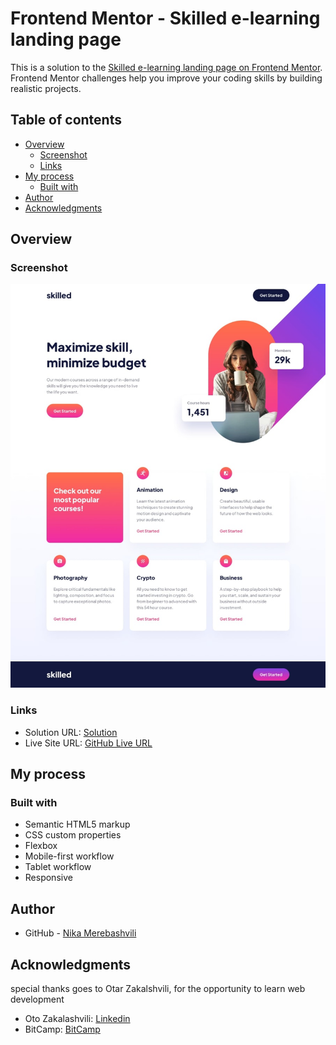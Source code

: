 # Frontend Mentor - Skilled e-learning landing page

This is a solution to the [Skilled e-learning landing page on Frontend Mentor](https://www.frontendmentor.io/challenges/skilled-elearning-landing-page-S1ObDrZ8q). Frontend Mentor challenges help you improve your coding skills by building realistic projects. 

## Table of contents

- [Overview](#overview)
  - [Screenshot](#screenshot)
  - [Links](#links)
- [My process](#my-process)
  - [Built with](#built-with)
- [Author](#author)
- [Acknowledgments](#acknowledgments)


## Overview

### Screenshot

![](./images/skilled-learning.jpg)



### Links

- Solution URL: [Solution](https://github.com/nikamerebashvili95/skilled-elearning-landing-page)
- Live Site URL: [GitHub Live URL](https://nikamerebashvili95.github.io/skilled-elearning-landing-page/)

## My process

### Built with

- Semantic HTML5 markup
- CSS custom properties
- Flexbox
- Mobile-first workflow
- Tablet workflow
- Responsive



## Author

- GitHub - [Nika Merebashvili](https://github.com/nikamerebashvili95)


## Acknowledgments

special thanks goes to Otar Zakalshvili, for the opportunity to learn web development

- Oto Zakalashvili: [Linkedin](https://www.linkedin.com/in/otarza/)
- BitCamp: [BitCamp](https://www.facebook.com/groups/bitcamp.ge/permalink/8389844074389186/)
